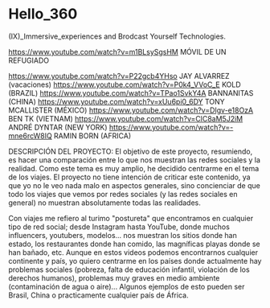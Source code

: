 # Hello_360

(IX)_Immersive_experiences and Brodcast Yourself Technologies.

https://www.youtube.com/watch?v=m1BLsySgsHM MÓVIL DE UN REFUGIADO

https://www.youtube.com/watch?v=P22gcb4YHso JAY ALVARREZ (vacaciones)
https://www.youtube.com/watch?v=P0k4_VVoC_E KOLD (BRAZIL)
https://www.youtube.com/watch?v=TPao1SvkY4A BANNANITAS (CHINA)
https://www.youtube.com/watch?v=xUu6pi0_6DY TONY MCALLISTER (MÉXICO)
https://www.youtube.com/watch?v=DIgv-e18OzA BEN TK (VIETNAM)
https://www.youtube.com/watch?v=ClC8aM5J2iM ANDRÉ DYNTAR (NEW YORK)
https://www.youtube.com/watch?v=-mne6rcW8IQ RAMIN BORN (AFRICA)


DESCRIPCIÓN DEL PROYECTO:
El objetivo de este proyecto, resumiendo, es hacer una comparación entre lo que nos muestran las redes sociales y la realidad. Como este tema es muy amplio, he decidido centrarme en el tema de los viajes. El proyecto no tiene intención de criticar este contenido, ya que yo no le veo nada malo en aspectos generales, sino concienciar de que todo los viajes que vemos por redes sociales (y las redes sociales en general) no muestran absolutamente todas las realidades. 

Con viajes me refiero al turimo "postureta" que encontramos en cualquier tipo de red social; desde Instagram hasta YouTube, donde muchos influencers, youtubers, modelos... nos muestran los sitios donde han estado, los restaurantes donde han comido, las magníficas playas donde se han bañado, etc. Aunque en estos videos podemos encontrarnos cualquier continente y país, yo quiero centrarme en los países donde actualmente hay problemas sociales (pobreza, falta de educación infantil, violación de los derechos humanos), problemas muy graves en medio ambiente (contaminación de agua o aire)... Algunos ejemplos de esto pueden ser Brasil, China o practicamente cualquier país de África. 


